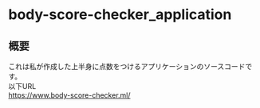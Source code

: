 # body-score-checker_application
## 概要
これは私が作成した上半身に点数をつけるアプリケーションのソースコードです。<br>
以下URL<br>
https://www.body-score-checker.ml/
